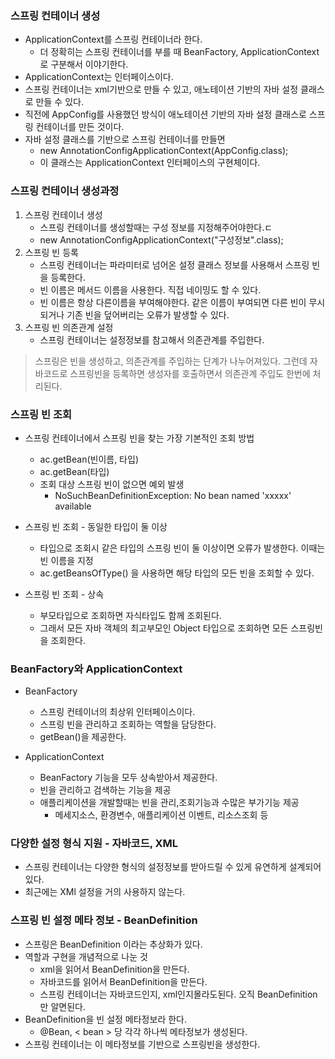 ### 스프링 컨테이너 생성

- ApplicationContext를 스프링 컨테이너라 한다.
  - 더 정확히는 스프링 컨테이너를 부를 때 BeanFactory, ApplicationContext로 구분해서 이야기한다.
- ApplicationContext는 인터페이스이다.
- 스프링 컨테이너는 xml기반으로 만들 수 있고, 애노테이션 기반의 자바 설정 클래스로 만들 수 있다.
- 직전에 AppConfig를 사용했던 방식이 애노테이션 기반의 자바 설정 클래스로 스프링 컨테이너를 만든 것이다.
- 자바 설정 클래스를 기반으로 스프링 컨테이너를 만들면
  - new AnnotationConfigApplicationContext(AppConfig.class);
  - 이 클래스는 ApplicationContext 인터페이스의 구현체이다.
  

### 스프링 컨테이너 생성과정

1. 스프링 컨테이너 생성
   - 스프링 컨테이너를 생성할때는 구성 정보를 지정해주어야한다.ㄷ
   - new AnnotationConfigApplicationContext("구성정보".class);
2. 스프링 빈 등록
   - 스프링 컨테이너는 파라미터로 넘어온 설정 클래스 정보를 사용해서 스프링 빈을 등록한다.
   - 빈 이름은 메서드 이름을 사용한다. 직접 네이밍도 할 수 있다.
   - 빈 이름은 항상 다른이름을 부여해야한다. 같은 이름이 부여되면 다른 빈이 무시되거나 기존 빈을 덮어버리는 오류가 발생할 수 있다.
3. 스프링 빈 의존관계 설정
   - 스프링 컨테이너는 설정정보를 참고해서 의존관계를 주입한다.

> 스프링은 빈을 생성하고, 의존관계를 주입하는 단계가 나누어져있다. 그런데 자바코드로 스프링빈을 등록하면 생성자를 호출하면서 의존관계 주입도 한번에 처리된다.

### 스프링 빈 조회
- 스프링 컨테이너에서 스프링 빈을 찾는 가장 기본적인 조회 방법
  - ac.getBean(빈이름, 타입)
  - ac.getBean(타입)
  - 조회 대상 스프링 빈이 없으면 예외 발생
    - NoSuchBeanDefinitionException: No bean named 'xxxxx' available

- 스프링 빈 조회 - 동일한 타입이 둘 이상
  - 타입으로 조회시 같은 타입의 스프링 빈이 둘 이상이면 오류가 발생한다. 이때는 빈 이름을 지정
  - ac.getBeansOfType() 을 사용하면 해당 타입의 모든 빈을 조회할 수 있다.

- 스프링 빈 조회 - 상속 
  - 부모타입으로 조회하면 자식타입도 함께 조회된다.
  - 그래서 모든 자바 객체의 최고부모인 Object 타입으로 조회하면 모든 스프링빈을 조회한다.


### BeanFactory와 ApplicationContext
- BeanFactory
  - 스프링 컨테이너의 최상위 인터페이스이다.
  - 스프링 빈을 관리하고 조회하는 역할을 담당한다.
  - getBean()을 제공한다.

- ApplicationContext
  - BeanFactory 기능을 모두 상속받아서 제공한다.
  - 빈을 관리하고 검색하는 기능을 제공
  - 애플리케이션을 개발할때는 빈을 관리,조회기능과 수많은 부가기능 제공
    - 메세지소스, 환경변수, 애플리케이션 이벤트, 리소스조회 등
 

### 다양한 설정 형식 지원 - 자바코드, XML
- 스프링 컨테이너는 다양한 형식의 설정정보를 받아드릴 수 있게 유연하게 설계되어있다.
- 최근에는 XMl 설정을 거의 사용하지 않는다.

### 스프링 빈 설정 메타 정보 - BeanDefinition
- 스프링은 BeanDefinition 이라는 추상화가 있다.
- 역할과 구현을 개념적으로 나눈 것
  - xml을 읽어서 BeanDefinition을 만든다.
  - 자바코드를 읽어서 BeanDefinition을 만든다.
  - 스프링 컨테이너는 자바코드인지, xml인지몰라도된다. 오직 BeanDefinition만 알면된다.
- BeanDefinition을 빈 설정 메타정보라 한다.
  - @Bean, < bean > 당 각각 하나씩 메타정보가 생성된다.
- 스프링 컨테이너는 이 메타정보를 기반으로 스프링빈을 생성한다.